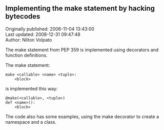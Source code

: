 ## Implementing the make statement by hacking bytecodes  
Originally published: 2006-11-04 13:43:00  
Last updated: 2008-12-31 09:47:48  
Author: Nilton Volpato  
  
The make statement from PEP 359 is implemented using decorators and function definitions.

The make statement:

    make <callable> <name> <tuple>:
        <block>

is implemented this way:

    @make(<callable>, <tuple>)
    def <name>():
        <block>

The code also has some examples, using the make decorator to create a namespace and a class.